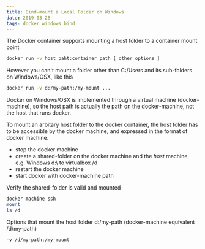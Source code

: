 ```yaml
---
title: Bind-mount a Local Folder on Windows
date: 2019-03-28
tags: docker windows bind
---
```


The Docker container supports mounting a host folder to a container mount point
```bash
docker run -v host_paht:container_path [ other options ]
```
However you can't mount a folder other than C:/Users and its sub-folders on Windows/OSX, like this
```bash
docker run -v d:/my-path:/my-mount ...
```

Docker on Windows/OSX is implemented through a virtual machine (docker-machine), so the host path is actually the path on the docker-machine, not the host that runs docker.

To mount an arbitary host folder to the docker container, the host folder has to be accessible by the docker machine, and expressed in the format of docker machine.

* stop the docker machine
* create a shared-folder on the docker machine and the *host* machine, e.g. Windows d:\ to virtualbox /d
* restart the docker machine
* start docker with docker-machine path

Verify the shared-folder is valid and mounted
```bash
docker-machine ssh
mount
ls /d
```

Options that mount the host folder d:/my-path (docker-machine equivalent /d/my-path)
```
-v /d/my-path:/my-mount
```

